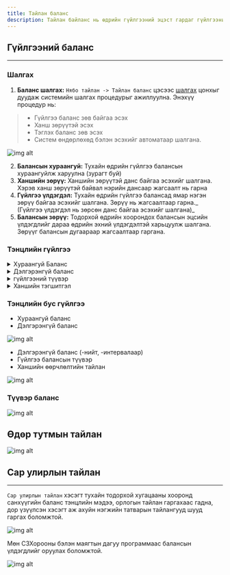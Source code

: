 ```yaml
---
title: Тайлан баланс
description: Тайлан байланс нь өдрийн гүйлгээний эцэст гардаг гүйлгээний талаарх зайлшгүй хэрэгцээт мэдээлэл юм
---
```


## Гүйлгээний баланс 
___
### Шалгах
1. **Баланс шалгах:** `Нябо тайлан -> Тайлан баланс` цэсээс  [шалгах](/docs/tbalance#шалгах) цонхыг дуудаж системийн шалгах процедурыг ажиллуулна. Энэхүү процедур нь: 
> - Гүйлгээ баланс зөв байгаа эсэх
> - Ханш зөрүүтэй эсэх 
> - Тэглэх баланс зөв эсэх
> - Систем өндөрлөхөд бэлэн эсэхийг автоматаар шалгана. 

![img alt](/img/gbal.png)

2. **Балансын хураангуй:** Тухайн өдрийн гүйлгээ балансын хураангуйлж харуулна (зурагт буй)
3. **Ханшийн зөрүү:** Ханшийн зөрүүтэй данс байгаа эсэхийг шалгана. Хэрэв ханш зөрүүтэй байвал нэрийн дансаар жагсаалт нь гарна
4. **Гүйлгээ үлдэгдэл:** Тухайн өдрийн гүйлгээ балансад ямар нэгэн зөрүү байгаа эсэхийг шалгана. Зөрүү нь жагсаалтаар гарна._ (Гүйлгээ үлдэгдэл нь зөрсөн данс байгаа эсэхийг шалгана)_
5. **Балансын зөрүү:** Тодорхой өдрийн хоорондох балансын эцсийн үлдэгдлийг дараа өдрийн эхний үлдэгдэлтэй харьцуулж шалгана. Зөрүүг балансын дугаараар жагсаалтаар гаргана.


### Тэнцлийн гүйлгээ 

<details>
<summary> Хураангуй Баланс </summary>
Хураангуй баланс- сонголт хийж **"Шалгах"** товчийг дарж тайлангийн цонх нээгдэнэ. Бусад тайлангууд дээрх сонголтын адилаар хийгдэнэ.

![img alt](/img/img34.png)
</details>

<details>
<summary> Дэлгэрэнгүй баланс </summary>

</details>

<details>
<summary> гүйлгээний түүвэр </summary>

</details>
<details>
<summary> Ханшийн тэгшитгэл </summary>

</details>


### Тэнцлийн бус гүйлгээ 
-	Хураангуй баланс
-	Дэлгэрэнгүй баланс

![img alt](/img/img35.png)


-	Дэлгэрэнгүй баланс (-нийт, -интервалаар)
-	Гүйлгээ балансын түүвэр
-	Ханшийн өөрчлөлтийн тайлан


![img alt](/img/img33.png)

### Түүвэр баланс

![img alt](/img/tuuver.png)
## Өдөр тутмын тайлан
![img alt](/img/eday.png)

## Сар улирлын тайлан 
---
`Сар улирлын тайлан` хэсэгт тухайн тодорхой хугацааны хооронд санхүүгийн баланс тэнцлийн мэдээ, орлогын тайлан гаргахаас гадна, дор үзүүлсэн хэсэгт аж ахуйн нэгжийн татварын тайлангууд шууд гаргах боломжтой.

![img alt](/img/tTailan.png)

Мөн СЗХорооны бэлэн маягтын дагуу программаас балансын үлдэгдлийг оруулах боломжтой.

![img alt](/img/image50.png)




